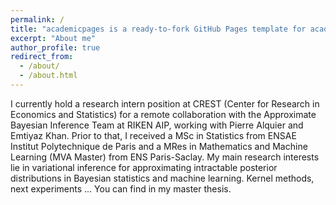 ```yaml
---
permalink: /
title: "academicpages is a ready-to-fork GitHub Pages template for academic personal websites"
excerpt: "About me"
author_profile: true
redirect_from: 
  - /about/
  - /about.html
---
```


I currently hold a research intern position at CREST (Center for Research in Economics and Statistics) for a remote collaboration with the Approximate Bayesian Inference Team at RIKEN AIP, working with Pierre Alquier and Emtiyaz Khan.
Prior to that, I received a MSc in Statistics from ENSAE Institut Polytechnique de Paris and a MRes in Mathematics and Machine Learning (MVA Master) from ENS Paris-Saclay.
My main research interests lie in variational inference for approximating intractable posterior distributions in Bayesian statistics and machine learning. Kernel methods, next experiments ...
You can find in my master thesis.
